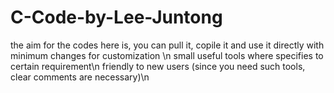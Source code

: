# C-Code-by-Lee-Juntong
 the aim for the codes here is, you can pull it, copile it and use it directly with minimum changes for customization \n
 small useful tools where specifies to certain requirement\n
 friendly to new users (since you need such tools, clear comments are necessary)\n
